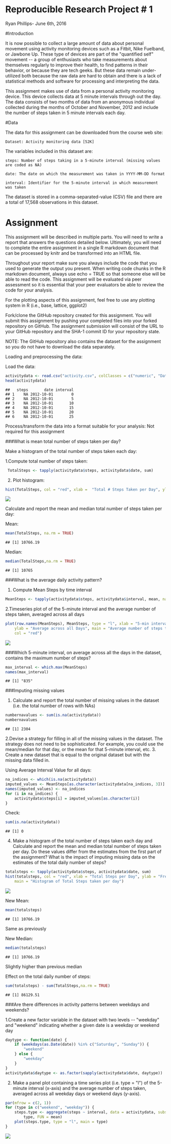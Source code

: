 # Reproducible Research Project # 1

 Ryan Phillips-
 June 6th, 2016
 
#Introduction

It is now possible to collect a large amount of data about personal movement using activity monitoring devices such as a Fitbit, Nike Fuelband, or Jawbone Up. These type of devices are part of the "quantified self" movement -- a group of enthusiasts who take measurements about themselves regularly to improve their health, to find patterns in their behavior, or because they are tech geeks. But these data remain under-utilized both because the raw data are hard to obtain and there is a lack of statistical methods and software for processing and interpreting the data.

This assignment makes use of data from a personal activity monitoring device. This device collects data at 5 minute intervals through out the day. The data consists of two months of data from an anonymous individual collected during the months of October and November, 2012 and include the number of steps taken in 5 minute intervals each day.

#Data

The data for this assignment can be downloaded from the course web site:

    Dataset: Activity monitoring data [52K]

The variables included in this dataset are:

    steps: Number of steps taking in a 5-minute interval (missing values are coded as NA)

    date: The date on which the measurement was taken in YYYY-MM-DD format

    interval: Identifier for the 5-minute interval in which measurement was taken

The dataset is stored in a comma-separated-value (CSV) file and there are a total of 17,568 observations in this dataset.

# Assignment

This assignment will be described in multiple parts. You will need to write a report that answers the questions detailed below. Ultimately, you will need to complete the entire assignment in a single R markdown document that can be processed by knitr and be transformed into an HTML file.

Throughout your report make sure you always include the code that you used to generate the output you present. When writing code chunks in the R markdown document, always use echo = TRUE so that someone else will be able to read the code. This assignment will be evaluated via peer assessment so it is essential that your peer evaluators be able to review the code for your analysis.

For the plotting aspects of this assignment, feel free to use any plotting system in R (i.e., base, lattice, ggplot2)

Fork/clone the GitHub repository created for this assignment. You will submit this assignment by pushing your completed files into your forked repository on GitHub. The assignment submission will consist of the URL to your GitHub repository and the SHA-1 commit ID for your repository state.

NOTE: The GitHub repository also contains the dataset for the assignment so you do not have to download the data separately.

Loading and preprocessing the data:

  Load the data:
      

```r
activitydata <- read.csv("activity.csv", colClasses = c("numeric", "Date", "numeric"))
head(activitydata)
```

```
##   steps       date interval
## 1    NA 2012-10-01        0
## 2    NA 2012-10-01        5
## 3    NA 2012-10-01       10
## 4    NA 2012-10-01       15
## 5    NA 2012-10-01       20
## 6    NA 2012-10-01       25
```

Process/transform the data into a format suitable for your analysis:
     Not required for this assignment

###What is mean total number of steps taken per day?

Make a histogram of the total number of steps taken each day:

  1.Compute total number of steps taken:

```r
 TotalSteps <- tapply(activitydata$steps, activitydata$date, sum)
```
  
  2. Plot histogram:

```r
hist(TotalSteps, col = "red", xlab =  "Total # Steps Taken per Day", ylab = "Daily Frequency",main = "Histogram of Total # of Steps taken per Day")
```

![](Reproducibleresearch_files/figure-html/unnamed-chunk-3-1.png)

Calculate and report the mean and median total number of steps taken per day:

Mean:

```r
mean(TotalSteps, na.rm = TRUE)
```

```
## [1] 10766.19
```

Median:

```r
median(TotalSteps,na.rm = TRUE)
```

```
## [1] 10765
```

###What is the average daily activity pattern?

  1. Compute Mean Steps by time interval
  

```r
MeanSteps <- tapply(activitydata$steps, activitydata$interval, mean, na.rm = TRUE)
```

  2.Timeseries plot of of the 5-minute interval and the average number of steps taken, averaged across all days
     

```r
plot(row.names(MeanSteps), MeanSteps, type = "l", xlab = "5-min interval", 
    ylab = "Average across all Days", main = "Average number of steps taken", 
    col = "red")
```

![](Reproducibleresearch_files/figure-html/unnamed-chunk-7-1.png)

    
    
###Which 5-minute interval, on average across all the days in the dataset, contains the maximum number of steps?


```r
max_interval <- which.max(MeanSteps)
names(max_interval)
```

```
## [1] "835"
```



###Imputing missing values


  1. Calculate and report the total number of missing values in the dataset (i.e. the total number of rows with NAs)
  

```r
numbernavalues <- sum(is.na(activitydata))
numbernavalues
```

```
## [1] 2304
```

  2.Devise a strategy for filling in all of the missing values in the dataset. The strategy does not need to be sophisticated. For example, you could use the mean/median for that day, or the mean for that 5-minute interval, etc.    3. Create a new dataset that is equal to the original dataset but with the missing data filled in.

   Using Average Interval Value for all days:

```r
na_indices <- which(is.na(activitydata))
imputed_values <- MeanSteps[as.character(activitydata[na_indices, 3])]
names(imputed_values) <- na_indices  
for (i in na_indices) {
    activitydata$steps[i] = imputed_values[as.character(i)]
}
```
   Check:

```r
sum(is.na(activitydata))
```

```
## [1] 0
```

 4. Make a histogram of the total number of steps taken each day and Calculate and report the mean and median total number of steps taken per day. Do these values differ from the estimates from the first part of the assignment? What is the impact of imputing missing data on the estimates of the total daily number of steps?


```r
totalsteps <- tapply(activitydata$steps, activitydata$date, sum)
hist(totalsteps, col = "red", xlab = "Total Steps per Day", ylab = "Frequency", 
    main = "Histogram of Total Steps taken per day")
```

![](Reproducibleresearch_files/figure-html/unnamed-chunk-12-1.png)

New Mean:

```r
mean(totalsteps)
```

```
## [1] 10766.19
```
 Same as previously

New Median:

```r
median(totalsteps)
```

```
## [1] 10766.19
```
 Slightly higher than previous median

Effect on the total daily number of steps:

```r
sum(totalsteps) - sum(TotalSteps,na.rm = TRUE)
```

```
## [1] 86129.51
```

###Are there differences in activity patterns between weekdays and weekends?

  1.Create a new factor variable in the dataset with two levels -- "weekday" and "weekend" indicating whether a given date is a weekday or weekend day
  

```r
daytype <- function(date) {
    if (weekdays(as.Date(date)) %in% c("Saturday", "Sunday")) {
        "weekend"
    } else {
        "weekday"
    }
}
activitydata$daytype <- as.factor(sapply(activitydata$date, daytype))
```

 2. Make a panel plot containing a time series plot (i.e. type = "l") of the 5-minute interval (x-axis) and the average number of steps taken, averaged across all weekday days or weekend days (y-axis). 
 

```r
par(mfrow = c(2, 1))
for (type in c("weekend", "weekday")) {
    steps.type <- aggregate(steps ~ interval, data = activitydata, subset = activitydata$daytype == 
        type, FUN = mean)
    plot(steps.type, type = "l", main = type)
}
```

![](Reproducibleresearch_files/figure-html/unnamed-chunk-17-1.png)
 

